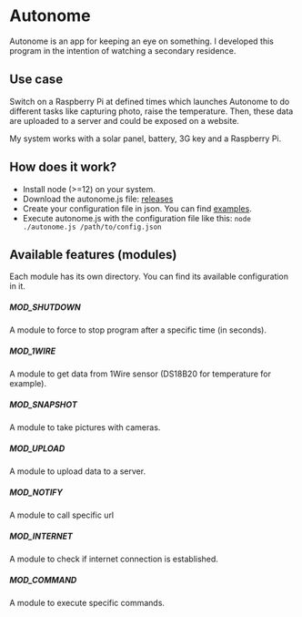 # Autonome

Autonome is an app for keeping an eye on something.
 I developed this program in the intention of watching a secondary residence.
 
 
## Use case
Switch on a Raspberry Pi at defined times which launches Autonome to do different tasks like capturing photo, raise the temperature.
Then, these data are uploaded to a server and could be exposed on a website.

My system works with a solar panel, battery, 3G key and a Raspberry Pi.

## How does it work?

- Install node (>=12) on your system. 
- Download the autonome.js file: [releases](https://github.com/adpeyre/autonome/releases)
- Create your configuration file in json. You can find [examples](https://github.com/adpeyre/autonome/tree/master/example). 
- Execute autonome.js with the configuration file like this: `node ./autonome.js /path/to/config.json`


## Available features (modules)
Each module has its own directory. You can find its available configuration in it.

##### MOD_SHUTDOWN
A module to force to stop program after a specific time (in seconds).

##### MOD_1WIRE
A module to get data from 1Wire sensor (DS18B20 for temperature for example).

##### MOD_SNAPSHOT
A module to take pictures with cameras.

##### MOD_UPLOAD
A module to upload data to a server.

##### MOD_NOTIFY
A module to call specific url

##### MOD_INTERNET
A module to check if internet connection is established.

##### MOD_COMMAND
A module to execute specific commands.


